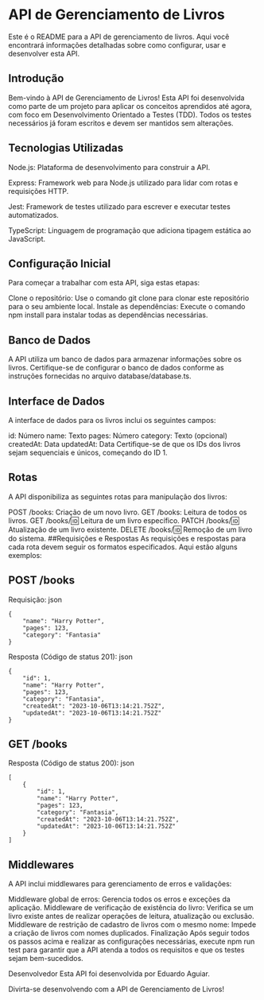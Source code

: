 # API de Gerenciamento de Livros

Este é o README para a API de gerenciamento de livros. Aqui você encontrará informações detalhadas sobre como configurar, usar e desenvolver esta API.

## Introdução

Bem-vindo à API de Gerenciamento de Livros! Esta API foi desenvolvida como parte de um projeto para aplicar os conceitos aprendidos até agora, com foco em Desenvolvimento Orientado a Testes (TDD). Todos os testes necessários já foram escritos e devem ser mantidos sem alterações.

## Tecnologias Utilizadas

Node.js: Plataforma de desenvolvimento para construir a API.

Express: Framework web para Node.js utilizado para lidar com rotas e requisições HTTP.

Jest: Framework de testes utilizado para escrever e executar testes automatizados.

TypeScript: Linguagem de programação que adiciona tipagem estática ao JavaScript.


## Configuração Inicial
Para começar a trabalhar com esta API, siga estas etapas:

Clone o repositório: Use o comando git clone para clonar este repositório para o seu ambiente local.
Instale as dependências: Execute o comando npm install para instalar todas as dependências necessárias.
## Banco de Dados
A API utiliza um banco de dados para armazenar informações sobre os livros. Certifique-se de configurar o banco de dados conforme as instruções fornecidas no arquivo database/database.ts.

## Interface de Dados
A interface de dados para os livros inclui os seguintes campos:

id: Número
name: Texto
pages: Número
category: Texto (opcional)
createdAt: Data
updatedAt: Data
Certifique-se de que os IDs dos livros sejam sequenciais e únicos, começando do ID 1.

## Rotas
A API disponibiliza as seguintes rotas para manipulação dos livros:

POST /books: Criação de um novo livro.
GET /books: Leitura de todos os livros.
GET /books/:id: Leitura de um livro específico.
PATCH /books/:id: Atualização de um livro existente.
DELETE /books/:id: Remoção de um livro do sistema.
##Requisições e Respostas
As requisições e respostas para cada rota devem seguir os formatos especificados. Aqui estão alguns exemplos:

## POST /books
Requisição:
json
```
{
	"name": "Harry Potter",
	"pages": 123,
	"category": "Fantasia" 
}
```
Resposta (Código de status 201):
json
```
{
	"id": 1,
	"name": "Harry Potter",
	"pages": 123,
	"category": "Fantasia",
	"createdAt": "2023-10-06T13:14:21.752Z",
	"updatedAt": "2023-10-06T13:14:21.752Z"
}
```
## GET /books
Resposta (Código de status 200):
json
```
[
	{
		"id": 1,
		"name": "Harry Potter",
		"pages": 123,
		"category": "Fantasia",
		"createdAt": "2023-10-06T13:14:21.752Z",
		"updatedAt": "2023-10-06T13:14:21.752Z"
	}
]
```
## Middlewares
A API inclui middlewares para gerenciamento de erros e validações:

Middleware global de erros: Gerencia todos os erros e exceções da aplicação.
Middleware de verificação de existência do livro: Verifica se um livro existe antes de realizar operações de leitura, atualização ou exclusão.
Middleware de restrição de cadastro de livros com o mesmo nome: Impede a criação de livros com nomes duplicados.
Finalização
Após seguir todos os passos acima e realizar as configurações necessárias, execute npm run test para garantir que a API atenda a todos os requisitos e que os testes sejam bem-sucedidos.

Desenvolvedor
Esta API foi desenvolvida por Eduardo Aguiar.

Divirta-se desenvolvendo com a API de Gerenciamento de Livros!
